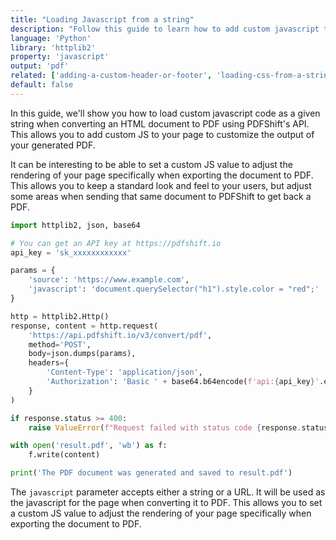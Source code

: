 ```yaml
---
title: "Loading Javascript from a string"
description: "Follow this guide to learn how to add custom javascript to your page to customize the output of your generated PDF. This allows you to modify elements on the page, add or remove content, etc. This guide uses Python and the httplib2 library and relies on the PDFShift's API."
language: 'Python'
library: 'httplib2'
property: 'javascript'
output: 'pdf'
related: ['adding-a-custom-header-or-footer', 'loading-css-from-a-string', 'loading-css-from-a-url', 'loading-javascript-from-a-url']
default: false
---
```


In this guide, we'll show you how to load custom javascript code as a given string when converting an HTML document to PDF using PDFShift's API. This allows you to add custom JS to your page to customize the output of your generated PDF.

It can be interesting to be able to set a custom JS value to adjust the rendering of your page specifically when exporting the document to PDF.
This allows you to keep a standard look and feel to your users, but adjust some areas when sending that same document to PDFShift to get back a PDF.

```python
import httplib2, json, base64

# You can get an API key at https://pdfshift.io
api_key = 'sk_xxxxxxxxxxxx'

params = {
    'source': 'https://www.example.com',
    'javascript': 'document.querySelector("h1").style.color = "red";'
}

http = httplib2.Http()
response, content = http.request(
    'https://api.pdfshift.io/v3/convert/pdf',
    method='POST',
    body=json.dumps(params),
    headers={
        'Content-Type': 'application/json',
        'Authorization': 'Basic ' + base64.b64encode(f'api:{api_key}'.encode('utf-8')).decode('utf-8')
    }
)

if response.status >= 400:
    raise ValueError(f"Request failed with status code {response.status}: {content.decode('utf-8')}")

with open('result.pdf', 'wb') as f:
    f.write(content)

print('The PDF document was generated and saved to result.pdf')
```

The `javascript` parameter accepts either a string or a URL. It will be used as the javascript for the page when converting it to PDF. This allows you to set a custom JS value to adjust the rendering of your page specifically when exporting the document to PDF.